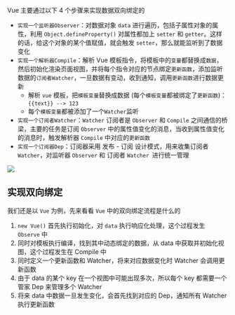 Vue 主要通过以下 4 个步骤来实现数据双向绑定的

- `实现一个监听器Observer`：对数据对象 `data` 进行遍历，包括子属性对象的属性，利用 `Object.defineProperty()` 对属性都加上 `setter` 和 `getter`。这样的话，给这个对象的某个值赋值，就会触发 `setter`，那么就能监听到了数据变化
- `实现一个解析器Compile`：解析 Vue 模板指令，将模板中的`变量`都替换成`数据`，然后初始化渲染页面视图，并将每个指令对应的节点绑定`更新函数`，添加监听数据的`订阅者Watcher`，一旦数据有变动，收到通知，调用`更新函数`进行数据更新
  - 解析 `vue` 模板，把`模板变量`替换成数据 (每个`模板变量`都被绑定了`更新函数`)：`{{text}} --> 123`
  - 每个`模板变量`都被添加了一个`Watcher`监听
- `实现一个订阅者Watcher`：`Watcher` 订阅者是 `Observer` 和 `Compile` 之间通信的桥梁，主要的任务是订阅 `Observer` 中的属性值变化的消息，当收到属性值变化的消息时，触发解析器 `Compile` 中对应的`更新函数`
- `实现一个订阅器Dep`：订阅器采用 发布 - 订阅 设计模式，用来收集订阅者 `Watcher`，对监听器 `Observer` 和 订阅者 `Watcher `进行统一管理

![](https://chao31.github.io/pics/img/202304031711037.png)

## 实现双向绑定

我们还是以 `Vue` 为例，先来看看 `Vue` 中的双向绑定流程是什么的

1. `new Vue()` 首先执行初始化，对 `data` 执行响应化处理，这个过程发生 `Observe` 中
2. 同时对模板执行编译，找到其中动态绑定的数据，从 data 中获取并初始化视图，这个过程发生在 Compile 中
3. 同时定义⼀个更新函数和 Watcher，将来对应数据变化时 Watcher 会调用更新函数
4. 由于 data 的某个 key 在⼀个视图中可能出现多次，所以每个 key 都需要⼀个管家 Dep 来管理多个 Watcher
5. 将来 data 中数据⼀旦发生变化，会首先找到对应的 Dep，通知所有 Watcher 执行更新函数